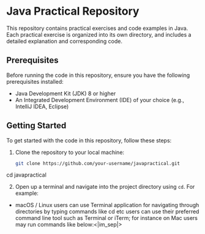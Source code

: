 # Java Practical Repository

This repository contains practical exercises and code examples in Java. Each practical exercise is organized into its own directory, and includes a detailed explanation and corresponding code.

## Prerequisites

Before running the code in this repository, ensure you have the following prerequisites installed:

- Java Development Kit (JDK) 8 or higher
- An Integrated Development Environment (IDE) of your choice (e.g., IntelliJ IDEA, Eclipse)

## Getting Started

To get started with the code in this repository, follow these steps:

1. Clone the repository to your local machine:

   ```bash
   git clone https://github.com/your-username/javapractical.git
cd javapractical

2. Open up a terminal and navigate into the project directory using `cd`.
For example:
- macOS / Linux
users can use Terminal application for navigating through directories by typing commands like cd <directory name> etc
users can use their preferred command line tool such as Terminal or iTerm;
for instance on Mac users may run commands like below:<|im_sep|>


